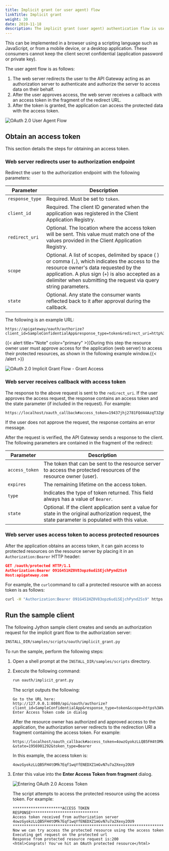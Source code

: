 ```yaml
---
title: Implicit grant (or user agent) flow
linkTitle: Implicit grant
weight: 30
date: 2019-11-18
description: The implicit grant (user agent) authentication flow is used by client applications (consumers) residing on the user's device.
---
```


This can be implemented in a browser using a scripting language such as JavaScript, or from a mobile device, or a desktop application. These consumers cannot keep the client secret confidential (application password or private key).

The user agent flow is as follows:

1. The web server redirects the user to the API Gateway acting as an authorization server to authenticate and authorize the server to access data on their behalf.
2. After the user approves access, the web server receives a callback with an access token in the fragment of the redirect URL.
3. After the token is granted, the application can access the protected data with the access token.

![OAuth 2.0 User Agent Flow](/Images/OAuth/APIgw_Oauth_implicit_grant_flow.png)

## Obtain an access token

This section details the steps for obtaining an access token.

### Web server redirects user to authorization endpoint

Redirect the user to the authorization endpoint with the following parameters:

| Parameter       | Description                                                                                                                                      |
|-----------------|--------------------------------------------------------------------------------------------------------------------------------------------------|
| `response_type` | Required. Must be set to `token`.                                                                                                                |
| `client_id`     | Required. The client ID generated when the application was registered in the Client Application Registry.                                        |
| `redirect_uri`  | Optional. The location where the access token will be sent. This value must match one of the values provided in the Client Application Registry. |
| `scope`         | Optional. A list of scopes, delimited by space ( ) or comma (`,`), which indicates the access to the resource owner's data requested by the application. A plus sign (`+`) is also accepted as a delimiter when submitting the request via query string  parameters.                |
| `state`         | Optional. Any state the consumer wants reflected back to it after approval during the callback.                                                  |

The following is an example URL:

```none
https://apigateway/oauth/authorize?client_id=SampleConfidentialApp&response_type=token&redirect_uri=http%3A%2F%2Flocalhost%3A8090%2Fauth%2Fredirect.html&scope=https%3A%2F%2Flocalhost%3A8090%2Fauth%2Fuserinfo.email
```

{{< alert title="Note" color="primary" >}}During this step the resource owner user must approve access for the application (web server) to access their protected resources, as shown in the following example window.{{< /alert >}}

![OAuth 2.0 Implicit Grant Flow - Grant Access](/Images/OAuth/oauth_flow_allow_access.png)

### Web server receives callback with access token

The response to the above request is sent to the `redirect_uri`. If the user approves the access request, the response contains an access token and the state parameter (if included in the request). For example:

```none
https://localhost/oauth_callback#access_token=19437jhj2781FQd44AzqT3Zg&token_type=Bearer&expires_in=3600
```

If the user does not approve the request, the response contains an error message.

After the request is verified, the API Gateway sends a response to the client. The following parameters are contained in the fragment of the redirect:

| Parameter      | Description                                                                                                                                         |
|----------------|-----------------------------------------------------------------------------------------------------------------------------------------------------|
| `access_token` | The token that can be sent to the resource server to access the protected resources of the resource owner (user).                                   |
| `expires`      | The remaining lifetime on the access token.                                                                                                         |
| `type`         | Indicates the type of token returned. This field always has a value of `Bearer`.                                                                    |
| `state`        | Optional. If the client application sent a value for state in the original authorization request, the state parameter is populated with this value. |

### Web server uses access token to access protected resources

After the application obtains an access token, it can gain access to protected resources on the resource server by placing it in an `Authorization:Bearer`
HTTP header:

```json
GET /oauth/protected HTTP/1.1
Authorization:Bearer O91G451HZ0V83opz6udiSEjchPynd2Ss9
Host:apigateway.com
```

For example, the `curl`command to call a protected resource with an access token is as follows:

```bash
curl -H "Authorization:Bearer O91G451HZ0V83opz6udiSEjchPynd2Ss9" https://apigateway.com/oauth/protected
```

## Run the sample client

The following Jython sample client creates and sends an authorization request for the implicit grant flow to the authorization server:

```bash
INSTALL_DIR/samples/scripts/oauth/implicit_grant.py
```

To run the sample, perform the following steps:

1. Open a shell prompt at the `INSTALL_DIR/samples/scripts` directory.
2. Execute the following command:

    ```bash
    run oauth/implicit_grant.py
    ```

    The script outputs the following:

    ```none
    Go to the URL here:
    http://127.0.0.1:8080/api/oauth/authorize?client_id=SampleConfidentialApp&response_type=token&scope=https%3A%2F%2Flocalhost%3A8090%2Fauth%2Fuserinfo.email&redirect_uri=https%3A%2F%2Flocalhost%2Foauth_callback&state=1956901292
    Enter Access Token code in dialog
    ```

    After the resource owner has authorized and approved access to the application, the authorization server redirects to the redirection URI a fragment containing the access token. For example:

    ```none
    https://localhost/oauth_callback#access_token=4owzGyokzLLQB5FH4tOMk7Eqf1wqYfENEDXZ1mGvN7u7a2Xexy2OU9&expires_in=3599
    &state=1956901292&token_type=Bearer
    ```

    In this example, the access token is:

    ```none
    4owzGyokzLLQB5FH4tOMk7Eqf1wqYfENEDXZ1mGvN7u7a2Xexy2OU9
    ```

3. Enter this value into the **Enter Access Token from fragment** dialog.

    ![Entering OAuth 2.0 Access Token](/Images/OAuth/oauth_user_agent_token.png)

    The script attempts to access the protected resource using the access token. For example:

    ```none
    **********************ACCESS TOKEN RESPONSE******************************
    Access token received from authorization server 4owzGyokzLLQB5FH4tOMk7Eqf1wqYfENEDXZ1mGvN7u7a2Xexy2OU9
    ******************************************************************************
    Now we can try access the protected resource using the access token
    Executing get request on the protected url
    Response from protected resource request is:200
    <html>Congrats! You've hit an OAuth protected resource</html>
    ```
